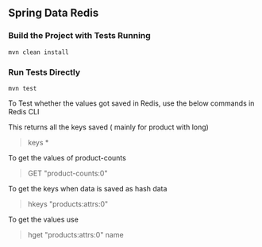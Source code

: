 ## Spring Data Redis


### Build the Project with Tests Running
```
mvn clean install
```

### Run Tests Directly
```
mvn test
```
To Test whether the values got saved in Redis, use the below commands in Redis CLI


This returns all the keys saved ( mainly for product with long)
> keys *

To get the values of product-counts
>GET "product-counts:0"

To get the keys when data is saved as hash data
> hkeys "products:attrs:0"

To get the values use
> hget "products:attrs:0" name

